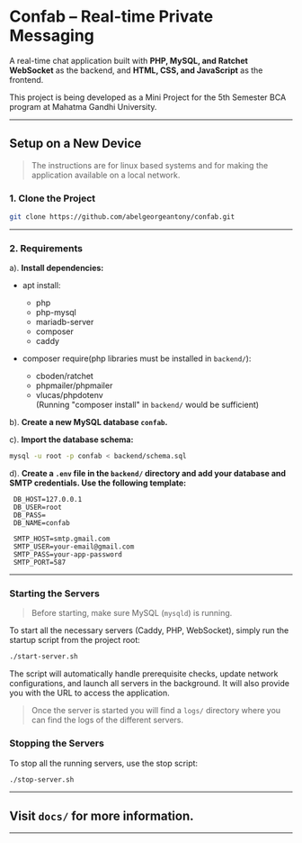 # Confab – Real-time Private Messaging

A real-time chat application built with **PHP, MySQL, and Ratchet WebSocket** as the backend, and **HTML, CSS, and JavaScript** as the frontend.

This project is being developed as a Mini Project for the 5th Semester BCA program at Mahatma Gandhi University.

---

## Setup on a New Device
> The instructions are for linux based systems and for making the application available on a local network.

### 1. Clone the Project

```bash
git clone https://github.com/abelgeorgeantony/confab.git
```

---

### 2. Requirements

a). **Install dependencies:**
- apt install:
  - php
  - php-mysql
  - mariadb-server
  - composer
  - caddy

- composer require(php libraries must be installed in `backend/`):
  - cboden/ratchet
  - phpmailer/phpmailer
  - vlucas/phpdotenv \
  (Running "composer install" in `backend/` would be sufficient)


b). **Create a new MySQL database `confab`.**

c). **Import the database schema:**
   ```bash
   mysql -u root -p confab < backend/schema.sql
   ```
d). **Create a `.env` file in the `backend/` directory and add your database and SMTP credentials. Use the following template:**
   ```
    DB_HOST=127.0.0.1
    DB_USER=root
    DB_PASS=
    DB_NAME=confab

    SMTP_HOST=smtp.gmail.com
    SMTP_USER=your-email@gmail.com
    SMTP_PASS=your-app-password
    SMTP_PORT=587
   ```

---

### Starting the Servers

> Before starting, make sure MySQL (`mysqld`) is running.

To start all the necessary servers (Caddy, PHP, WebSocket), simply run the startup script from the project root:

```bash
./start-server.sh
```

The script will automatically handle prerequisite checks, update network configurations, and launch all servers in the background. It will also provide you with the URL to access the application.
> Once the server is started you will find a `logs/` directory where you can find the logs of the different servers.

### Stopping the Servers

To stop all the running servers, use the stop script:

```bash
./stop-server.sh
```

---

## Visit `docs/` for more information.

---
